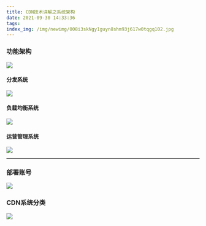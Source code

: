 ```yaml
---
title: CDN技术详解之系统架构
date: 2021-09-30 14:33:36
tags:
index_img: /img/newimg/008i3skNgy1guyn8shm93j617w0tqgq102.jpg 
---
```

### 功能架构

![](/img/newimg/008i3skNgy1guyndogyrvj60en06474v02.jpg)

#### 分发系统
![](/img/newimg/008i3skNgy1guynea2m45j60q30gujt902.jpg)

#### 负载均衡系统
![](/img/newimg/008i3skNgy1guynfgup8rj60zw0aptbp02.jpg)

#### 运营管理系统
![](/img/newimg/008i3skNgy1guynfsyxyzj610x0980uq02.jpg)

---

### 部署账号
![](/img/newimg/008i3skNgy1guyng2xcq0j616009jtb702.jpg)

### CDN系统分类
![](/img/newimg/008i3skNgy1guyngirlg2j60y50gz77c02.jpg)
